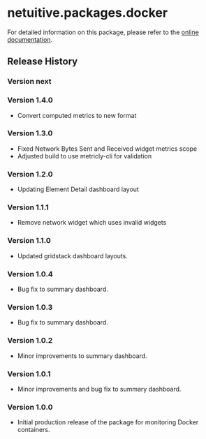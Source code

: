 # netuitive.packages.docker

For detailed information on this package, please refer to the [online documentation](https://help.netuitive.com/Content/Integrations/docker.htm).

## Release History

### Version next

### Version 1.4.0

* Convert computed metrics to new format

### Version 1.3.0

* Fixed Network Bytes Sent and Received widget metrics scope
* Adjusted build to use metricly-cli for validation

### Version 1.2.0

* Updating Element Detail dashboard layout

### Version 1.1.1

* Remove network widget which uses invalid widgets

### Version 1.1.0

* Updated gridstack dashboard layouts.

### Version 1.0.4

* Bug fix to summary dashboard.

### Version 1.0.3

* Bug fix to summary dashboard.

### Version 1.0.2

* Minor improvements to summary dashboard.

### Version 1.0.1

* Minor improvements and bug fix to summary dashboard.

### Version 1.0.0

* Initial production release of the package for monitoring Docker containers.
